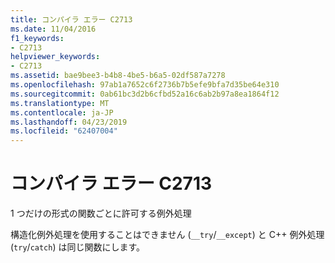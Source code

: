```yaml
---
title: コンパイラ エラー C2713
ms.date: 11/04/2016
f1_keywords:
- C2713
helpviewer_keywords:
- C2713
ms.assetid: bae9bee3-b4b8-4be5-b6a5-02df587a7278
ms.openlocfilehash: 97ab1a7652c6f2736b7b5efe9bfa7d35be64e310
ms.sourcegitcommit: 0ab61bc3d2b6cfbd52a16c6ab2b97a8ea1864f12
ms.translationtype: MT
ms.contentlocale: ja-JP
ms.lasthandoff: 04/23/2019
ms.locfileid: "62407004"
---
```

# <a name="compiler-error-c2713"></a>コンパイラ エラー C2713

1 つだけの形式の関数ごとに許可する例外処理

構造化例外処理を使用することはできません (`__try`/`__except`) と C++ 例外処理 (`try`/`catch`) は同じ関数にします。